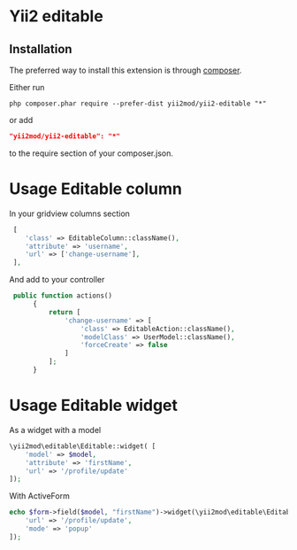 Yii2 editable
=====================

Installation
------------

The preferred way to install this extension is through [composer](http://getcomposer.org/download/).

Either run

```
php composer.phar require --prefer-dist yii2mod/yii2-editable "*"
```

or add

```json
"yii2mod/yii2-editable": "*"
```

to the require section of your composer.json.


Usage Editable column
======================================
In your gridview columns section
```php
 [
    'class' => EditableColumn::className(),
    'attribute' => 'username',
    'url' => ['change-username'],
 ],
```
And add to your controller
```php
 public function actions()
      {
          return [
              'change-username' => [
                  'class' => EditableAction::className(),
                  'modelClass' => UserModel::className(),
                  'forceCreate' => false
              ]
          ];
      }
```
Usage Editable widget
====================================== 

As a widget with a model

```php
\yii2mod\editable\Editable::widget( [
    'model' => $model,
    'attribute' => 'firstName',
    'url' => '/profile/update'
]);
```

With ActiveForm

```php
echo $form->field($model, "firstName")->widget(\yii2mod\editable\Editable::className(), [
    'url' => '/profile/update',
    'mode' => 'popup'
]);

```
